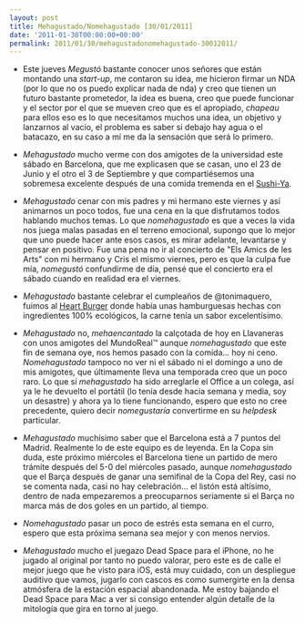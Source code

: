 ```yaml
---
layout: post
title: Mehagustado/Nomehagustado [30/01/2011]
date: '2011-01-30T00:00:00+00:00'
permalink: 2011/01/30/mehagustadonomehagustado-30012011/
---
```

- Este jueves *Megustó* bastante conocer unos señores que están montando una _start-up_, me contaron su idea, me hicieron firmar un NDA (por lo que no os puedo explicar nada de nda) y creo que tienen un futuro bastante prometedor, la idea es buena, creo que puede funcionar y el sector por el que se mueven creo que es el apropiado, _chapeau_ para ellos eso es lo que necesitamos muchos una idea, un objetivo y lanzarnos al vacío, el problema es saber si debajo hay agua o el batacazo, en su caso a mí me da la sensación que será lo primero.

- *Mehagustado* mucho verme con dos amigotes de la universidad este sábado en Barcelona, que me explicasen que se casan, uno el 23 de Junio y el otro el 3 de Septiembre y que compartiésemos una sobremesa excelente después de una comida tremenda en el [Sushi-Ya](http://www.flickr.com/photos/savior1980/5398136206/).

- *Mehagustado* cenar con mis padres y mi hermano este viernes y así animarnos un poco todos, fue una cena en la que disfrutamos todos hablando muchos temas. Lo que *nomehagustado* es que a veces la vida nos juega malas pasadas en el terreno emocional, supongo que lo mejor que uno puede hacer ante esos casos, es mirar adelante, levantarse y pensar en positivo. Fue una pena no ir al concierto de "Els Amics de les Arts" con mi hermano y Cris el mismo viernes, pero es que la culpa fue mía, *nomegustó* confundirme de día, pensé que el concierto era el sábado cuando en realidad era el viernes.

- *Mehagustado* bastante celebrar el cumpleaños de @tonimaquero, fuimos al [Heart Burger](http://www.flickr.com/photos/savior1980/5399217488/) donde había unas hamburguesas hechas con ingredientes 100% ecológicos, la carne tenía un sabor excelentísimo.

- *Mehagustado* no, *mehaencantado* la calçotada de hoy en Llavaneras con unos amigotes del MundoReal&trade; aunque *nomehagustado* que este fin de semana oye, nos hemos pasado con la comida... hoy ni ceno. *Nomehagustado* tampoco no ver ni el sábado ni el domingo a uno de mis amigotes, que últimamente lleva una temporada creo que un poco raro. Lo que sí *mehagustado* ha sido arreglarle el Office a un colega, así ya le he devuelto el portátil (lo tenía desde hacía semana y media, soy un desastre) y ahora ya lo tiene funcionando, espero que esto no cree precedente, quiero decir *nomegustaría* convertirme en su _helpdesk_ particular.

- *Mehagustado* muchísimo saber que el Barcelona está a 7 puntos del Madrid. Realmente lo de este equipo es de leyenda. En la Copa sin duda, este próximo miércoles el Barcelona tiene un partido de mero trámite después del 5-0 del miércoles pasado, aunque *nomehagustado* que el Barça después de ganar una semifinal de la Copa del Rey, casi no se comenta nada, casi no hay celebración... el listón está altísimo, dentro de nada empezaremos a preocuparnos seriamente si el Barça no marca más de dos goles en un partido, al tiempo.

- *Nomehagustado* pasar un poco de estrés esta semana en el curro, espero que esta próxima semana sea mejor y con menos nervios.

- *Mehagustado* mucho el juegazo Dead Space para el iPhone, no he jugado al original por tanto no puedo valorar, pero este es de calle el mejor juego que he visto para iOS, está muy cuidado, con un despliegue auditivo que vamos, jugarlo con cascos es como sumergirte en la densa atmósfera de la estación espacial abandonada. Me estoy bajando el Dead Space para Mac a ver si consigo entender algún detalle de la mitología que gira en torno al juego.
